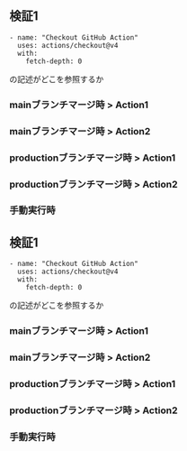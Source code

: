 ## 検証1

```
- name: "Checkout GitHub Action"
  uses: actions/checkout@v4
  with:
    fetch-depth: 0
```
の記述がどこを参照するか

### mainブランチマージ時 > Action1

### mainブランチマージ時 > Action2

### productionブランチマージ時 > Action1

### productionブランチマージ時 > Action2

### 手動実行時

## 検証1

```
- name: "Checkout GitHub Action"
  uses: actions/checkout@v4
  with:
    fetch-depth: 0
```
の記述がどこを参照するか

### mainブランチマージ時 > Action1

### mainブランチマージ時 > Action2

### productionブランチマージ時 > Action1

### productionブランチマージ時 > Action2

### 手動実行時
